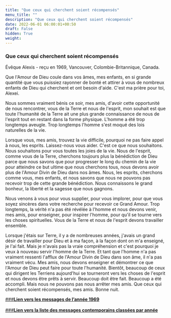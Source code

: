 ```yaml
---
title: "Que ceux qui cherchent soient récompensés"
menu_title: ""
description: "Que ceux qui cherchent soient récompensés"
date: 2022-06-01 06:00:01+00:50
draft: False
hidden: True
weight:
---
```

### Que ceux qui cherchent soient récompensés

Évêque Alexis - reçu en 1969, Vancouver, Colombie-Britannique, Canada.

Que l'Amour de Dieu coule dans vos âmes, mes enfants, en si grande quantité que vous puissiez rayonner de bonté et attirer à vous de nombreux enfants de Dieu qui cherchent et ont besoin d'aide. C'est ma prière pour toi, Alexei.

Nous sommes vraiment bénis ce soir, mes amis, d'avoir cette opportunité de nous rencontrer, vous de la Terre et nous de l'esprit, mon souhait est que toute l'humanité de la Terre ait une plus grande connaissance de nous de l'esprit tout en restant dans la forme physique. L'homme a été trop longtemps aveugle. Trop longtemps l'homme s'est moqué des lois naturelles de la vie.

Lorsque vous, mes amis, trouvez la vie difficile, pourquoi ne pas faire appel à nous, les esprits. Laissez-nous vous aider. C'est ce que nous souhaitons. Nous souhaitons pour vous toutes les joies de la vie. Nous de l'esprit, comme vous de la Terre, cherchons toujours plus la bénédiction de Dieu parce que nous savons que pour progresser le long du chemin de la vie pour atteindre ce but ultime que nous cherchons tous, nous devons avoir plus de l'Amour Divin de Dieu dans nos âmes. Nous, les esprits, cherchons comme vous, mes enfants, et nous savons que nous ne pouvons pas recevoir trop de cette grande bénédiction. Nous connaissons le grand bonheur, la liberté et la sagesse que nous gagnons.

Nous venons à vous pour vous supplier, pour vous implorer, pour que vous soyez sincères dans votre recherche pour recevoir ce Grand Amour. Trop longtemps, la vérité n'a pas été révélée à l'homme et nous devons venir, mes amis, pour enseigner, pour inspirer l'homme, pour qu'il se tourne vers les choses spirituelles. Vous de la Terre et nous de l'esprit devons travailler ensemble.

Lorsque j'étais sur Terre, il y a de nombreuses années, j'avais un grand désir de travailler pour Dieu et à ma façon, à la façon dont on m'a enseigné, je l'ai fait. Mais je n'avais pas la vraie compréhension et c'est pourquoi je veux à nouveau servir l'homme de la Terre. Et tant que l'homme n'a pas vraiment ressenti l'afflux de l'Amour Divin de Dieu dans son âme, il n'a pas vraiment vécu. Mes amis, nous devons enseigner et démontrer ce que l'Amour de Dieu peut faire pour toute l'humanité. Bientôt, beaucoup de ceux qui dirigent les Terriens aujourd'hui se tourneront vers les choses de l'esprit et nous devons être prêts à servir. Beaucoup doit être fait. Beaucoup a été accompli. Mais nous ne pouvons pas nous arrêter mes amis. Que ceux qui cherchent soient récompensés, mes amis. Bonne nuit.

[###**Lien vers les messages de l’année 1969**](/fr-contemporary-messages/fr-contemporary-messages-by-date-order/fr-contemporary-messages-1969/)
<br>
<br>
[###**Lien vers la liste des messages contemporains classées par année**](/fr-contemporary-messages/fr-contemporary-messages-by-date-order/)
